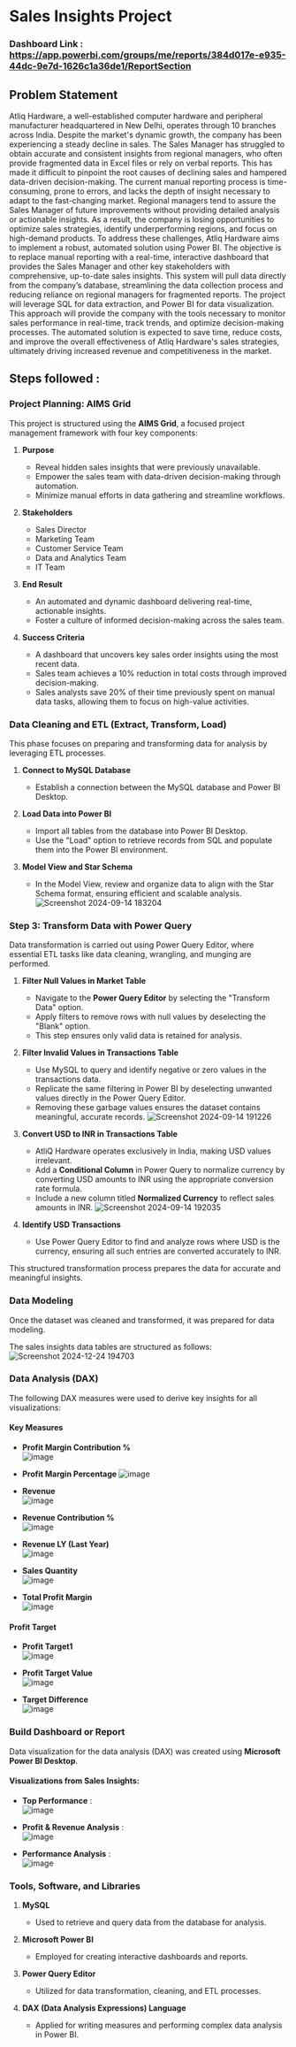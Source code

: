 
# Sales Insights Project

### Dashboard Link : https://app.powerbi.com/groups/me/reports/384d017e-e935-44dc-9e7d-1626c1a36de1/ReportSection

## Problem Statement

Atliq Hardware, a well-established computer hardware and peripheral manufacturer 
headquartered in New Delhi, operates through 10 branches across India. Despite the 
market's dynamic growth, the company has been experiencing a steady decline in sales. 
The Sales Manager has struggled to obtain accurate and consistent insights from regional 
managers, who often provide fragmented data in Excel files or rely on verbal reports. 
This has made it difficult to pinpoint the root causes of declining sales and hampered 
data-driven decision-making.
The current manual reporting process is time-consuming, prone to errors, and lacks the 
depth of insight necessary to adapt to the fast-changing market. Regional managers tend 
to assure the Sales Manager of future improvements without providing detailed analysis 
or actionable insights. As a result, the company is losing opportunities to optimize sales 
strategies, identify underperforming regions, and focus on high-demand products.
To address these challenges, Atliq Hardware aims to implement a robust, automated 
solution using Power BI. The objective is to replace manual reporting with a real-time, 
interactive dashboard that provides the Sales Manager and other key stakeholders with 
comprehensive, up-to-date sales insights. This system will pull data directly from the 
company’s database, streamlining the data collection process and reducing reliance on 
regional managers for fragmented reports.
The project will leverage SQL for data extraction, and Power BI for data visualization. 
This approach will provide the company with the tools necessary to monitor sales 
performance in real-time, track trends, and optimize decision-making processes. The 
automated solution is expected to save time, reduce costs, and improve the overall 
effectiveness of Atliq Hardware's sales strategies, ultimately driving increased revenue 
and competitiveness in the market.

## Steps followed :

### Project Planning: AIMS Grid  

This project is structured using the **AIMS Grid**, a focused project management framework with four key components:  

1. **Purpose**  
   - Reveal hidden sales insights that were previously unavailable.  
   - Empower the sales team with data-driven decision-making through automation.  
   - Minimize manual efforts in data gathering and streamline workflows.  

2. **Stakeholders**  
   - Sales Director  
   - Marketing Team  
   - Customer Service Team  
   - Data and Analytics Team  
   - IT Team  

3. **End Result**  
   - An automated and dynamic dashboard delivering real-time, actionable insights.  
   - Foster a culture of informed decision-making across the sales team.  

4. **Success Criteria**  
   - A dashboard that uncovers key sales order insights using the most recent data.  
   - Sales team achieves a 10% reduction in total costs through improved decision-making.  
   - Sales analysts save 20% of their time previously spent on manual data tasks, allowing them to focus on high-value activities.  

### Data Cleaning and ETL (Extract, Transform, Load)  

This phase focuses on preparing and transforming data for analysis by leveraging ETL processes.  

1. **Connect to MySQL Database**  
   - Establish a connection between the MySQL database and Power BI Desktop.  

2. **Load Data into Power BI**  
   - Import all tables from the database into Power BI Desktop.  
   - Use the "Load" option to retrieve records from SQL and populate them into the Power BI environment.  

3. **Model View and Star Schema**  
   - In the Model View, review and organize data to align with the Star Schema format, ensuring efficient and scalable analysis.  
![Screenshot 2024-09-14 183204](https://github.com/user-attachments/assets/5dbf57f2-ac77-47d1-9a25-dc248b69a53d)

### Step 3: Transform Data with Power Query  

Data transformation is carried out using Power Query Editor, where essential ETL tasks like data cleaning, wrangling, and munging are performed.  

1. **Filter Null Values in Market Table**  
   - Navigate to the **Power Query Editor** by selecting the "Transform Data" option.  
   - Apply filters to remove rows with null values by deselecting the "Blank" option.  
   - This step ensures only valid data is retained for analysis.  

2. **Filter Invalid Values in Transactions Table**  
   - Use MySQL to query and identify negative or zero values in the transactions data.  
   - Replicate the same filtering in Power BI by deselecting unwanted values directly in the Power Query Editor.  
   - Removing these garbage values ensures the dataset contains meaningful, accurate records.
   ![Screenshot 2024-09-14 191226](https://github.com/user-attachments/assets/2866bcdc-a583-4aad-bbf8-53f093ad93d8)
  

3. **Convert USD to INR in Transactions Table**  
   - AtliQ Hardware operates exclusively in India, making USD values irrelevant.  
   - Add a **Conditional Column** in Power Query to normalize currency by converting USD amounts to INR using the appropriate conversion rate formula.  
   - Include a new column titled **Normalized Currency** to reflect sales amounts in INR.
   ![Screenshot 2024-09-14 192035](https://github.com/user-attachments/assets/bdaedfdf-368d-4a18-9571-5d3e8d57e9f7)
  

4. **Identify USD Transactions**  
   - Use Power Query Editor to find and analyze rows where USD is the currency, ensuring all such entries are converted accurately to INR.  

This structured transformation process prepares the data for accurate and meaningful insights.  

### Data Modeling  

Once the dataset was cleaned and transformed, it was prepared for data modeling.  

The sales insights data tables are structured as follows:  
![Screenshot 2024-12-24 194703](https://github.com/user-attachments/assets/44fa0c9a-562a-4279-bbe2-8d4e61f823af)

### Data Analysis (DAX)  

The following DAX measures were used to derive key insights for all visualizations:  

#### **Key Measures**  
- **Profit Margin Contribution %**  
![image](https://github.com/user-attachments/assets/9d5cf700-f8bf-49b7-ab6e-d0567686c898)

- **Profit Margin Percentage**
![image](https://github.com/user-attachments/assets/da63e8ce-4d02-4e3b-8adb-85743c4dcfb5)

- **Revenue**  
![image](https://github.com/user-attachments/assets/043c3993-560d-4c4d-b9e4-16656ae4513c)


- **Revenue Contribution %**  
![image](https://github.com/user-attachments/assets/587c4b87-8d70-4594-a0ce-9802e13d936a)
 

- **Revenue LY (Last Year)**  
![image](https://github.com/user-attachments/assets/1011920b-a7fb-4515-a03d-a33bf19c6db8)
 

- **Sales Quantity**  
![image](https://github.com/user-attachments/assets/3913d2a0-f1ca-4235-9aeb-5838997bcba4)
  

- **Total Profit Margin**  
![image](https://github.com/user-attachments/assets/14f83a5a-e20e-49dc-b886-c0151cfaf451) 

#### **Profit Target**  
- **Profit Target1**  
![image](https://github.com/user-attachments/assets/bd6eb7b2-427d-47f4-a7b5-4bc1cfe4a84d)
  

- **Profit Target Value**  
![image](https://github.com/user-attachments/assets/4eb36ee8-549c-42e6-9d36-fa7a793bf130)
 

- **Target Difference**  
![image](https://github.com/user-attachments/assets/386128be-8139-4d04-a102-4ec3c6877797)

### Build Dashboard or Report  

Data visualization for the data analysis (DAX) was created using **Microsoft Power BI Desktop**.  

#### **Visualizations from Sales Insights:**  
- **Top Performance** :  
![image](https://github.com/user-attachments/assets/e4cb1053-15fb-4ce8-b2c3-e6b90cd63bda)


- **Profit & Revenue Analysis** :  
![image](https://github.com/user-attachments/assets/09d7dd8a-3907-41e8-a822-b5db5e5d1a24)
  

- **Performance Analysis** :  
![image](https://github.com/user-attachments/assets/12f6b48d-bd96-47f1-a84a-4aeda10031fc)

### Tools, Software, and Libraries  

1. **MySQL**  
   - Used to retrieve and query data from the database for analysis.  

2. **Microsoft Power BI**  
   - Employed for creating interactive dashboards and reports.  

3. **Power Query Editor**  
   - Utilized for data transformation, cleaning, and ETL processes.  

4. **DAX (Data Analysis Expressions) Language**  
   - Applied for writing measures and performing complex data analysis in Power BI.  





